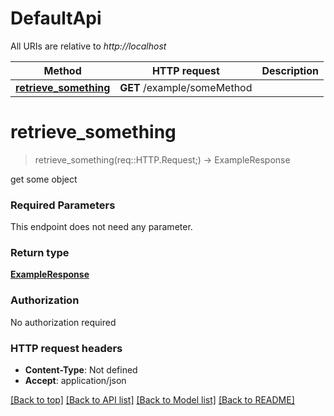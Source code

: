 # DefaultApi

All URIs are relative to *http://localhost*

Method | HTTP request | Description
------------- | ------------- | -------------
[**retrieve_something**](DefaultApi.md#retrieve_something) | **GET** /example/someMethod | 


# **retrieve_something**
> retrieve_something(req::HTTP.Request;) -> ExampleResponse



get some object

### Required Parameters
This endpoint does not need any parameter.

### Return type

[**ExampleResponse**](ExampleResponse.md)

### Authorization

No authorization required

### HTTP request headers

 - **Content-Type**: Not defined
 - **Accept**: application/json

[[Back to top]](#) [[Back to API list]](../README.md#documentation-for-api-endpoints) [[Back to Model list]](../README.md#documentation-for-models) [[Back to README]](../README.md)

